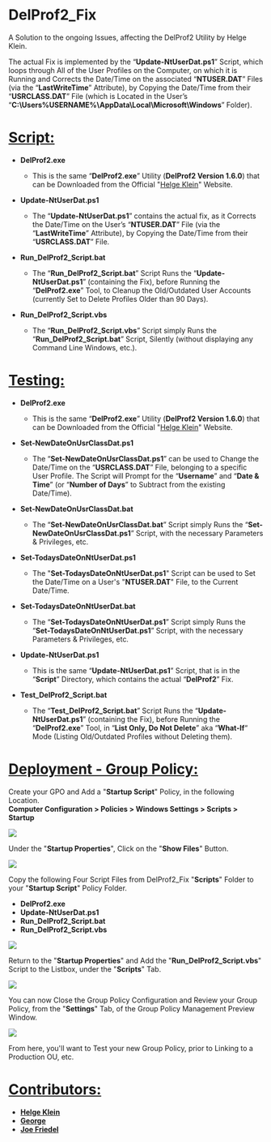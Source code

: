# **DelProf2_Fix**<br>
A Solution to the ongoing Issues, affecting the DelProf2 Utility by Helge Klein.

The actual Fix is implemented by the “**Update-NtUserDat.ps1**” Script, which loops through All of the User Profiles on the Computer, on which it is Running and Corrects the Date/Time on the associated “**NTUSER.DAT**” Files (via the “**LastWriteTime**” Attribute), by Copying the Date/Time from their “**USRCLASS.DAT**” File (which is Located in the User’s “**C:\Users\%USERNAME%\AppData\Local\Microsoft\Windows**” Folder).

# <ins>Script:</ins>

- **DelProf2.exe**<br>
  - This is the same “**DelProf2.exe**” Utility (**DelProf2 Version 1.6.0**) that can be Downloaded from the Official "<a href="https://helgeklein.com/free-tools/delprof2-user-profile-deletion-tool/">Helge Klein</a>" Website.

- **Update-NtUserDat.ps1**<br>
  - The “**Update-NtUserDat.ps1**” contains the actual fix, as it Corrects the Date/Time on the User’s “**NTUSER.DAT**” File (via the “**LastWriteTime**” Attribute), by Copying the Date/Time from their “**USRCLASS.DAT**” File.

- **Run_DelProf2_Script.bat**<br>
  - The “**Run_DelProf2_Script.bat**” Script Runs the “**Update-NtUserDat.ps1**” (containing the Fix), before Running the “**DelProf2.exe**” Tool, to Cleanup the Old/Outdated User Accounts (currently Set to Delete Profiles Older than 90 Days).

- **Run_DelProf2_Script.vbs**<br>
  - The “**Run_DelProf2_Script.vbs**” Script simply Runs the “**Run_DelProf2_Script.bat**” Script, Silently (without displaying any Command Line Windows, etc.).

# <ins>Testing:</ins>

- **DelProf2.exe**<br>
  - This is the same “**DelProf2.exe**” Utility (**DelProf2 Version 1.6.0**) that can be Downloaded from the Official "<a href="https://helgeklein.com/free-tools/delprof2-user-profile-deletion-tool/">Helge Klein</a>" Website.

- **Set-NewDateOnUsrClassDat.ps1**<br>
  - The “**Set-NewDateOnUsrClassDat.ps1**” can be used to Change the Date/Time on the “**USRCLASS.DAT**” File, belonging to a specific User Profile. The Script will Prompt for the “**Username**” and “**Date & Time**” (or “**Number of Days**” to Subtract from the existing Date/Time).

- **Set-NewDateOnUsrClassDat.bat**<br>
  - The “**Set-NewDateOnUsrClassDat.bat**” Script simply Runs the “**Set-NewDateOnUsrClassDat.ps1**” Script, with the necessary Parameters & Privileges, etc.

- **Set-TodaysDateOnNtUserDat.ps1**<br>
  - The "**Set-TodaysDateOnNtUserDat.ps1**" Script can be used to Set the Date/Time on a User's "**NTUSER.DAT**" File, to the Current Date/Time.

- **Set-TodaysDateOnNtUserDat.bat**<br>
  - The “**Set-TodaysDateOnNtUserDat.ps1**” Script simply Runs the “**Set-TodaysDateOnNtUserDat.ps1**” Script, with the necessary Parameters & Privileges, etc.

- **Update-NtUserDat.ps1**<br>
  - This is the same “**Update-NtUserDat.ps1**” Script, that is in the “**Script**” Directory, which contains the actual “**DelProf2**” Fix.

- **Test_DelProf2_Script.bat**<br>
  - The “**Test_DelProf2_Script.bat**” Script Runs the “**Update-NtUserDat.ps1**” (containing the Fix), before Running the “**DelProf2.exe**” Tool, in “**List Only, Do Not Delete**” aka “**What-If**“ Mode (Listing Old/Outdated Profiles without Deleting them).
 
# <ins>Deployment - Group Policy:</ins>

Create your GPO and Add a "**Startup Script**" Policy, in the following Location.<br>
**Computer Configuration > Policies > Windows Settings > Scripts > Startup**

<img src="https://i.imgur.com/mUmHEHj.png">

Under the "**Startup Properties**", Click on the "**Show Files**" Button.

<img src="https://i.imgur.com/f7b2Z4r.png">

Copy the following Four Script Files from DelProf2_Fix "**Scripts**" Folder to your "**Startup Script**" Policy Folder.

- **DelProf2.exe**
- **Update-NtUserDat.ps1**
- **Run_DelProf2_Script.bat**
- **Run_DelProf2_Script.vbs**

<img src="https://i.imgur.com/EkyagyP.png">

Return to the "**Startup Properties**" and Add the "**Run_DelProf2_Script.vbs**" Script to the Listbox, under the "**Scripts**" Tab.

<img src="https://i.imgur.com/HLxDBA4.png">

You can now Close the Group Policy Configuration and Review your Group Policy, from the "**Settings**" Tab, of the Group Policy Management Preview Window.

<img src="https://i.imgur.com/w3vfsr8.png">

From here, you'll want to Test your new Group Policy, prior to Linking to a Production OU, etc.

# <ins>Contributors:</ins>

- **<a href="https://helgeklein.com/">Helge Klein</a>**
- **<a href="https://helgeklein.com/free-tools/delprof2-user-profile-deletion-tool/#comment-243474">George</a>**
- **<a href="https://techcommunity.microsoft.com/t5/windows-deployment/issue-with-date-modified-for-ntuser-dat/m-p/163685/highlight/true#M309">Joe Friedel</a>**
